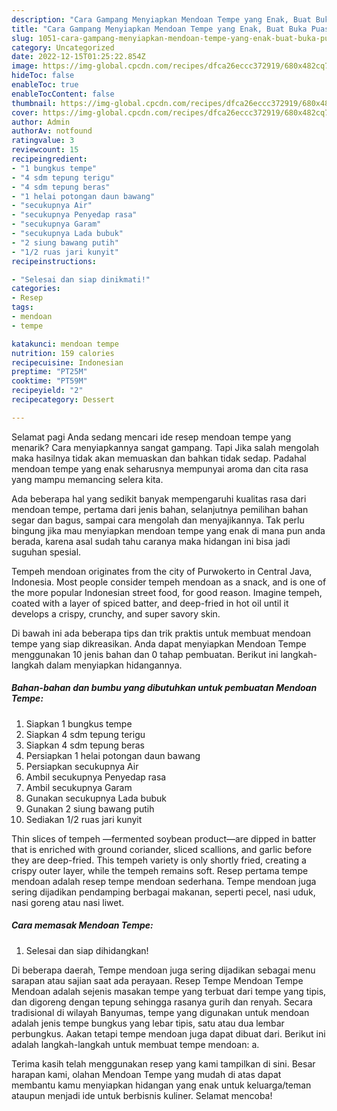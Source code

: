 ```yaml
---
description: "Cara Gampang Menyiapkan Mendoan Tempe yang Enak, Buat Buka Puasa}"
title: "Cara Gampang Menyiapkan Mendoan Tempe yang Enak, Buat Buka Puasa}"
slug: 1051-cara-gampang-menyiapkan-mendoan-tempe-yang-enak-buat-buka-puasa
category: Uncategorized
date: 2022-12-15T01:25:22.854Z
image: https://img-global.cpcdn.com/recipes/dfca26eccc372919/680x482cq70/mendoan-tempe-foto-resep-utama.jpg
hideToc: false
enableToc: true
enableTocContent: false
thumbnail: https://img-global.cpcdn.com/recipes/dfca26eccc372919/680x482cq70/mendoan-tempe-foto-resep-utama.jpg
cover: https://img-global.cpcdn.com/recipes/dfca26eccc372919/680x482cq70/mendoan-tempe-foto-resep-utama.jpg
author: Admin
authorAv: notfound
ratingvalue: 3
reviewcount: 15
recipeingredient:
- "1 bungkus tempe"
- "4 sdm tepung terigu"
- "4 sdm tepung beras"
- "1 helai potongan daun bawang"
- "secukupnya Air"
- "secukupnya Penyedap rasa"
- "secukupnya Garam"
- "secukupnya Lada bubuk"
- "2 siung bawang putih"
- "1/2 ruas jari kunyit"
recipeinstructions:

- "Selesai dan siap dinikmati!"
categories:
- Resep
tags:
- mendoan
- tempe

katakunci: mendoan tempe 
nutrition: 159 calories
recipecuisine: Indonesian
preptime: "PT25M"
cooktime: "PT59M"
recipeyield: "2"
recipecategory: Dessert

---
```



Selamat pagi Anda sedang mencari ide resep mendoan tempe yang menarik? Cara menyiapkannya sangat gampang. Tapi Jika salah mengolah maka hasilnya tidak akan memuaskan dan bahkan tidak sedap. Padahal mendoan tempe yang enak seharusnya mempunyai aroma dan cita rasa yang mampu memancing selera kita.


Ada beberapa hal yang sedikit banyak mempengaruhi kualitas rasa dari mendoan tempe, pertama dari jenis bahan, selanjutnya pemilihan bahan segar dan bagus, sampai cara mengolah dan menyajikannya. Tak perlu bingung jika mau menyiapkan mendoan tempe yang enak di mana pun anda berada, karena asal sudah tahu caranya maka hidangan ini bisa jadi suguhan spesial.

Tempeh mendoan originates from the city of Purwokerto in Central Java, Indonesia. Most people consider tempeh mendoan as a snack, and is one of the more popular Indonesian street food, for good reason. Imagine tempeh, coated with a layer of spiced batter, and deep-fried in hot oil until it develops a crispy, crunchy, and super savory skin.


Di bawah ini ada beberapa tips dan trik praktis untuk membuat mendoan tempe yang siap dikreasikan. Anda dapat menyiapkan Mendoan Tempe menggunakan 10 jenis bahan dan 0 tahap pembuatan. Berikut ini langkah-langkah dalam menyiapkan hidangannya.

<!--inarticleads1-->

##### Bahan-bahan dan bumbu yang dibutuhkan untuk pembuatan Mendoan Tempe:

1. Siapkan 1 bungkus tempe
1. Siapkan 4 sdm tepung terigu
1. Siapkan 4 sdm tepung beras
1. Persiapkan 1 helai potongan daun bawang
1. Persiapkan secukupnya Air
1. Ambil secukupnya Penyedap rasa
1. Ambil secukupnya Garam
1. Gunakan secukupnya Lada bubuk
1. Gunakan 2 siung bawang putih
1. Sediakan 1/2 ruas jari kunyit


Thin slices of tempeh —fermented soybean product—are dipped in batter that is enriched with ground coriander, sliced scallions, and garlic before they are deep-fried. This tempeh variety is only shortly fried, creating a crispy outer layer, while the tempeh remains soft. Resep pertama tempe mendoan adalah resep tempe mendoan sederhana. Tempe mendoan juga sering dijadikan pendamping berbagai makanan, seperti pecel, nasi uduk, nasi goreng atau nasi liwet. 

<!--inarticleads2-->

##### Cara memasak Mendoan Tempe:


1. Selesai dan siap dihidangkan!

Di beberapa daerah, Tempe mendoan juga sering dijadikan sebagai menu sarapan atau sajian saat ada perayaan. Resep Tempe Mendoan Tempe Mendoan adalah sejenis masakan tempe yang terbuat dari tempe yang tipis, dan digoreng dengan tepung sehingga rasanya gurih dan renyah. Secara tradisional di wilayah Banyumas, tempe yang digunakan untuk mendoan adalah jenis tempe bungkus yang lebar tipis, satu atau dua lembar perbungkus. Aakan tetapi tempe mendoan juga dapat dibuat dari. Berikut ini adalah langkah-langkah untuk membuat tempe mendoan: a. 

Terima kasih telah menggunakan resep yang kami tampilkan di sini. Besar harapan kami, olahan Mendoan Tempe yang mudah di atas dapat membantu kamu menyiapkan hidangan yang enak untuk keluarga/teman ataupun menjadi ide untuk berbisnis kuliner. Selamat mencoba!
